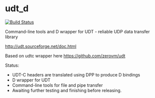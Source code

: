 # udt_d

[![Build Status](https://travis-ci.org/atilaneves/udt_d.png?branch=master)](https://travis-ci.org/kaleidicassociates/udt_d)

Command-line tools and D wrapper for UDT - reliable UDP data transfer library

http://udt.sourceforge.net/doc.html

Based on udtc wrapper here
https://github.com/zerovm/udt

Status:
* UDT-C headers are translated using DPP to produce D bindings
* D wrapper for UDT
* Command-line tools for file and pipe transfer
* Awaiting further testing and finishing before releasing.
